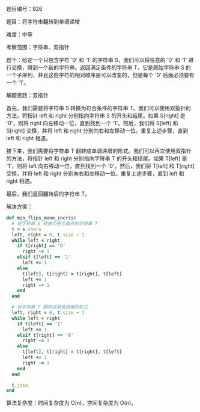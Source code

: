 题目编号：926

题目：将字符串翻转到单调递增

难度：中等

考察范围：字符串、双指针

题干：给定一个只包含字符 '0' 和 '1' 的字符串 S，我们可以将任意的 '0' 和 '1' 进行交换，得到一个新的字符串。返回满足条件的字符串 T，它是原始字符串 S 的一个子序列，并且这些字符的相对顺序是可以改变的，但是每个 '0' 后面必须要有一个 '1'。

解题思路：双指针

首先，我们需要将字符串 S 转换为符合条件的字符串 T。我们可以使用双指针的方法，将指针 left 和 right 分别指向字符串 S 的开头和结尾。如果 S[right] 是 '0'，则将 right 向左移动一位，直到找到一个 '1'。然后，我们将 S[left] 和 S[right] 交换，并将 left 和 right 分别向右和左移动一位。重复上述步骤，直到 left 和 right 相遇。

接下来，我们需要将字符串 T 翻转成单调递增的形式。我们可以再次使用双指针的方法，将指针 left 和 right 分别指向字符串 T 的开头和结尾。如果 T[left] 是 '1'，则将 left 向右移动一位，直到找到一个 '0'。然后，我们将 T[left] 和 T[right] 交换，并将 left 和 right 分别向右和左移动一位。重复上述步骤，直到 left 和 right 相遇。

最后，我们返回翻转后的字符串 T。

解决方案：

```ruby
def min_flips_mono_incr(s)
  # 将字符串 S 转换为符合条件的字符串 T
  t = s.chars
  left, right = 0, t.size - 1
  while left < right
    if t[right] == '0'
      right -= 1
    elsif t[left] == '1'
      left += 1
    else
      t[left], t[right] = t[right], t[left]
      left += 1
      right -= 1
    end
  end

  # 将字符串 T 翻转成单调递增的形式
  left, right = 0, t.size - 1
  while left < right
    if t[left] == '1'
      left += 1
    elsif t[right] == '0'
      right -= 1
    else
      t[left], t[right] = t[right], t[left]
      left += 1
      right -= 1
    end
  end

  t.join
end
```

算法复杂度：时间复杂度为 O(n)，空间复杂度为 O(n)。